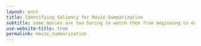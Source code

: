```yaml
---
layout: post
title: Identifying Saliency for Movie Summarization
subtitle: some movies are too boring to watch them from beginning to end, right?
use-website-title: true
permalink: movie_summarization
---
```

<!-- last updated: 2018-09-27 -->
